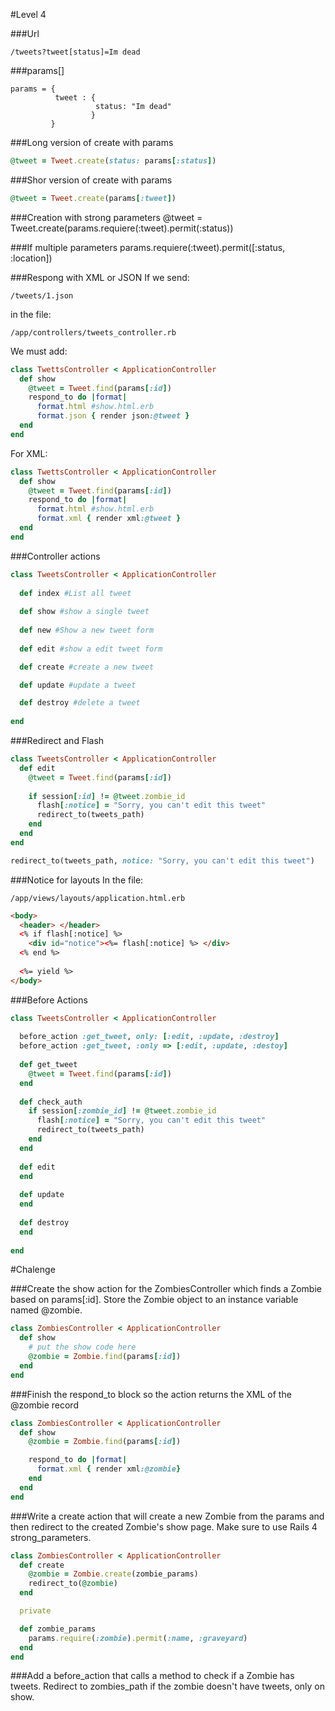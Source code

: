 #Level 4

###Url
```
/tweets?tweet[status]=Im dead
```
###params[]
```
params = { 
          tweet : {
                   status: "Im dead"
                  }
         }
```	
###Long version of create with params
```ruby
@tweet = Tweet.create(status: params[:status])
```
###Shor version of create with params
```ruby
@tweet = Tweet.create(params[:tweet])
```

###Creation with strong parameters
@tweet = Tweet.create(params.requiere(:tweet).permit(:status))

###If multiple parameters
params.requiere(:tweet).permit([:status, :location])

###Respong with XML or JSON
If we send:
```
/tweets/1.json
```
in the file:
```
/app/controllers/tweets_controller.rb
```
We must add:
```ruby
class TwettsController < ApplicationController
  def show
    @tweet = Tweet.find(params[:id])
    respond_to do |format|
      format.html #show.html.erb
      format.json { render json:@tweet }
  end
end
```
For XML:
```ruby
class TwettsController < ApplicationController
  def show
    @tweet = Tweet.find(params[:id])
    respond_to do |format|
      format.html #show.html.erb
      format.xml { render xml:@tweet }
  end
end
```

###Controller actions
```ruby
class TweetsController < ApplicationController
  
  def index #List all tweet
  
  def show #show a single tweet
  
  def new #Show a new tweet form
  
  def edit #show a edit tweet form

  def create #create a new tweet

  def update #update a tweet

  def destroy #delete a tweet
  
end
```

###Redirect and Flash

```ruby
class TweetsController < ApplicationController
  def edit
    @tweet = Tweet.find(params[:id])
    
    if session[:id] != @tweet.zombie_id
      flash[:notice] = "Sorry, you can't edit this tweet"
      redirect_to(tweets_path)
    end
  end
end
```

```ruby
redirect_to(tweets_path, notice: "Sorry, you can't edit this tweet")
```

###Notice for layouts
In the file:
```
/app/views/layouts/application.html.erb
```

```html
<body>
  <header> </header>
  <% if flash[:notice] %>
    <div id="notice"><%= flash[:notice] %> </div>
  <% end %>
  
  <%= yield %>
</body>
```

###Before Actions

```ruby
class TweetsController < ApplicationController
  
  before_action :get_tweet, only: [:edit, :update, :destroy]
  before_action :get_tweet, :only => [:edit, :update, :destoy]
  
  def get_tweet
    @tweet = Tweet.find(params[:id])
  end
  
  def check_auth
    if session[:zombie_id] != @tweet.zombie_id
      flash[:notice] = "Sorry, you can't edit this tweet"
      redirect_to(tweets_path)
    end
  end
  
  def edit
  end
  
  def update
  end
  
  def destroy
  end
  
end
```
#Chalenge

###Create the show action for the ZombiesController which finds a Zombie based on params[:id]. Store the Zombie object to an instance variable named @zombie.


```ruby
class ZombiesController < ApplicationController
  def show
    # put the show code here
    @zombie = Zombie.find(params[:id])
  end
end
```

###Finish the respond_to block so the action returns the XML of the @zombie record
```ruby
class ZombiesController < ApplicationController
  def show
    @zombie = Zombie.find(params[:id])

    respond_to do |format|
      format.xml { render xml:@zombie}
    end
  end
end
```

###Write a create action that will create a new Zombie from the params and then redirect to the created Zombie's show page. Make sure to use Rails 4 strong_parameters.
```ruby
class ZombiesController < ApplicationController
  def create
    @zombie = Zombie.create(zombie_params)
    redirect_to(@zombie)
  end

  private

  def zombie_params
    params.require(:zombie).permit(:name, :graveyard)
  end
end
```

###Add a before_action that calls a method to check if a Zombie has tweets. Redirect to zombies_path if the zombie doesn't have tweets, only on show.
```ruby

```


```ruby

```


```ruby

```
